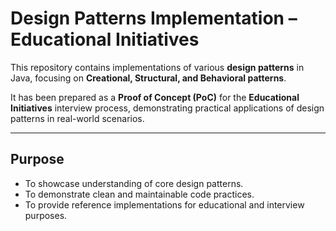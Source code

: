 
# Design Patterns Implementation – Educational Initiatives

This repository contains implementations of various **design patterns** in Java, focusing on **Creational, Structural, and Behavioral patterns**.  

It has been prepared as a **Proof of Concept (PoC)** for the **Educational Initiatives** interview process, demonstrating practical applications of design patterns in real-world scenarios.

---

## Purpose

- To showcase understanding of core design patterns.
- To demonstrate clean and maintainable code practices.
- To provide reference implementations for educational and interview purposes.
